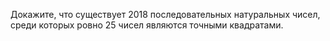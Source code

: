 Докажите, что существует 2018 последовательных натуральных чисел, среди которых ровно 25 чисел являются точными квадратами.